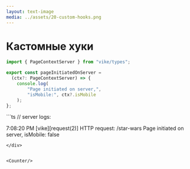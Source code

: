 ```yaml
---
layout: text-image
media: ../assets/20-custom-hooks.png
---
```


<style>
    [data-slidev-no="21"] .grid {
        display:flex !important;
        div.prose {
            padding-right: 0!important;
        }
    }
</style>

# Кастомные хуки
<style>
[data-slidev-no="22"] {
    .slidev-layout .slidev-code-wrapper {
        max-width: 100%;
    }
}
</style>
<div v-click>

```ts {all}{startLine:1,lines:true}
import { PageContextServer } from "vike/types";

export const pageInitiatedOnServer = 
  (ctx?: PageContextServer) => {
    console.log(
        "Page initiated on server,", 
        "isMobile:", ctx?.isMobile
    );
};
```
</div>


<div v-click>
```ts
// server logs:

7:08:20 PM [vike][request(2)] HTTP request: /star-wars
Page initiated on server, isMobile: false
```
</div>


<Counter/>